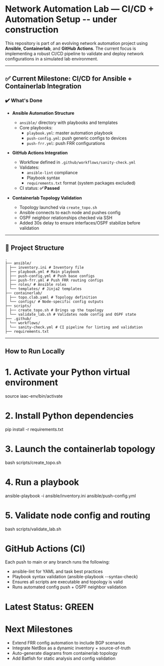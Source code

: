 #  Network Automation Lab — CI/CD + Automation Setup -- under construction

This repository is part of an evolving network automation project using **Ansible**, **Containerlab**, and **GitHub Actions**. The current focus is implementing a robust CI/CD pipeline to validate and deploy network configurations in a simulated lab environment.

---

## ✅ Current Milestone: CI/CD for Ansible + Containerlab Integration

### ✔️ What's Done

- **Ansible Automation Structure**
  - `ansible/` directory with playbooks and templates
  - Core playbooks:
    - `playbook.yml`: master automation playbook
    - `push-config.yml`: push generic configs to devices
    - `push-frr.yml`: push FRR configurations

- **GitHub Actions Integration**
  - Workflow defined in `.github/workflows/sanity-check.yml`
  - Validates:
    - `ansible-lint` compliance
    - Playbook syntax
    - `requirements.txt` format (system packages excluded)
  - CI status: **✅ Passed**

- **Containerlab Topology Validation**
  - Topology launched via `create_topo.sh`
  - Ansible connects to each node and pushes config
  - OSPF neighbor relationships checked via SSH
  - Added 30s delay to ensure interfaces/OSPF stabilize before validation

---

## 📁 Project Structure
```
.
├── ansible/
│ ├── inventory.ini # Inventory file
│ ├── playbook.yml # Main playbook
│ ├── push-config.yml # Push base configs
│ ├── push-frr.yml # Push FRR routing configs
│ ├── roles/ # Ansible roles
│ └── templates/ # Jinja2 templates
├── containerlab/
│ ├── topo.clab.yaml # Topology definition
│ └── configs/ # Node-specific config outputs
├── scripts/
│ ├── create_topo.sh # Brings up the topology
│ └── validate_lab.sh # Validates node config and OSPF state
├── .github/
│ └── workflows/
│ └── sanity-check.yml # CI pipeline for linting and validation
├── requirements.txt
```

---

##  How to Run Locally

# 1. Activate your Python virtual environment
source iaac-env/bin/activate

# 2. Install Python dependencies
pip install -r requirements.txt

# 3. Launch the containerlab topology
bash scripts/create_topo.sh

# 4. Run a playbook
ansible-playbook -i ansible/inventory.ini ansible/push-config.yml

# 5. Validate node config and routing
bash scripts/validate_lab.sh

# GitHub Actions (CI)
Each push to main or any branch runs the following:
- ansible-lint for YAML and task best practices
- Playbook syntax validation (ansible-playbook --syntax-check)
- Ensures all scripts are executable and topology is valid
- Runs automated config push + OSPF neighbor validation

# Latest Status: GREEN

# Next Milestones
 - Extend FRR config automation to include BGP scenarios
 - Integrate NetBox as a dynamic inventory + source-of-truth
 - Auto-generate diagrams from containerlab topology
 - Add Batfish for static analysis and config validation
